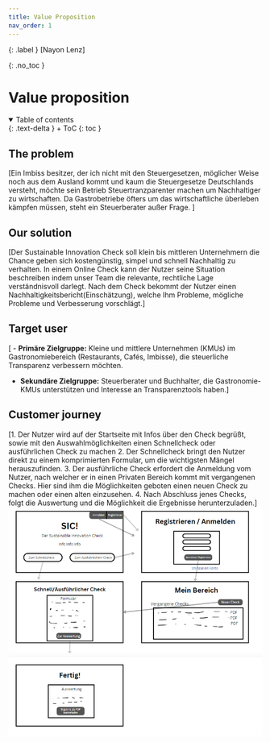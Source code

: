 ```yaml
---
title: Value Proposition
nav_order: 1
---
```


{: .label }
[Nayon Lenz]

{: .no_toc }
# Value proposition

<details open markdown="block">
{: .text-delta }
<summary>Table of contents</summary>
+ ToC
{: toc }
</details>

## The problem

[Ein Imbiss besitzer, der ich nicht mit den Steuergesetzen, möglicher Weise noch aus dem Ausland kommt und kaum die Steuergesetze Deutschlands versteht, möchte sein Betrieb Steuertranzparenter machen um Nachhaltiger zu wirtschaften. Da Gastrobetriebe öfters um das wirtschaftliche überleben kämpfen müssen, steht ein Steuerberater außer Frage. 
]

## Our solution

[Der Sustainable Innovation Check soll klein bis mittleren Unternehmern die Chance geben sich kostengünstig, simpel und schnell Nachhaltig zu verhalten. In einem Online Check kann der Nutzer seine Situation beschreiben indem unser Team die relevante, rechtliche Lage verständnisvoll darlegt. Nach dem Check bekommt der Nutzer einen Nachhaltigkeitsbericht(Einschätzung), welche Ihm Probleme, mögliche Probleme und Verbesserung vorschlägt.]

## Target user

[ - **Primäre Zielgruppe:** Kleine und mittlere Unternehmen (KMUs) im Gastronomiebereich (Restaurants, Cafés, Imbisse), die steuerliche Transparenz verbessern möchten.
- **Sekundäre Zielgruppe:** Steuerberater und Buchhalter, die Gastronomie-KMUs unterstützen und Interesse an Transparenztools haben.]

## Customer journey

[1. Der Nutzer wird auf der Startseite mit Infos über den Check begrüßt, sowie mit den Auswahlmöglichkeiten einen Schnellcheck oder ausführlichen Check zu machen
2. Der Schnellcheck bringt den Nutzer direkt zu einem komprimierten Formular, um die wichtigsten Mängel herauszufinden.
3. Der ausführliche Check erfordert die Anmeldung vom Nutzer, nach welcher er in einen Privaten Bereich kommt mit vergangenen Checks. Hier sind ihm die Möglichkeiten geboten einen neuen Check zu machen oder einen alten einzusehen.
4. Nach Abschluss jenes Checks, folgt die Auswertung und die Möglichkeit die Ergebnisse herunterzuladen.]
![CustomerJourney](docs\assets\images\CustomerJourney.png)
